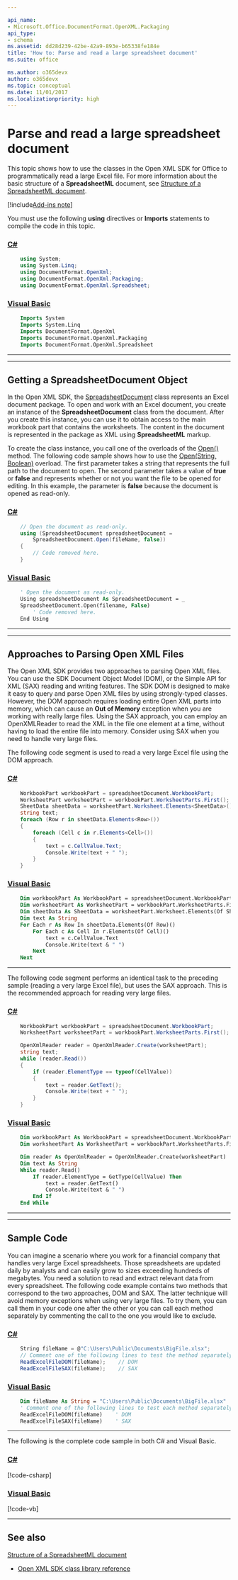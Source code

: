 ```yaml
---

api_name:
- Microsoft.Office.DocumentFormat.OpenXML.Packaging
api_type:
- schema
ms.assetid: dd28d239-42be-42a9-893e-b65338fe184e
title: 'How to: Parse and read a large spreadsheet document'
ms.suite: office

ms.author: o365devx
author: o365devx
ms.topic: conceptual
ms.date: 11/01/2017
ms.localizationpriority: high
---
```

# Parse and read a large spreadsheet document

This topic shows how to use the classes in the Open XML SDK for
Office to programmatically read a large Excel file. For more information
about the basic structure of a **SpreadsheetML** document, see [Structure of a SpreadsheetML document](structure-of-a-spreadsheetml-document.md).

[!include[Add-ins note](../includes/addinsnote.md)]

You must use the following **using** directives
or **Imports** statements to compile the code
in this topic.

### [C#](#tab/cs-0)
```csharp
    using System;
    using System.Linq;
    using DocumentFormat.OpenXml;
    using DocumentFormat.OpenXml.Packaging;
    using DocumentFormat.OpenXml.Spreadsheet;
```

### [Visual Basic](#tab/vb-0)
```vb
    Imports System
    Imports System.Linq
    Imports DocumentFormat.OpenXml
    Imports DocumentFormat.OpenXml.Packaging
    Imports DocumentFormat.OpenXml.Spreadsheet
```
***


--------------------------------------------------------------------------------
## Getting a SpreadsheetDocument Object 
In the Open XML SDK, the [SpreadsheetDocument](https://msdn.microsoft.com/library/office/documentformat.openxml.packaging.spreadsheetdocument.aspx) class represents an
Excel document package. To open and work with an Excel document, you
create an instance of the **SpreadsheetDocument** class from the document.
After you create this instance, you can use it to obtain access to the
main workbook part that contains the worksheets. The content in the
document is represented in the package as XML using **SpreadsheetML** markup.

To create the class instance, you call one of the overloads of the [Open()](https://msdn.microsoft.com/library/office/documentformat.openxml.packaging.spreadsheetdocument.open.aspx) method. The following code sample
shows how to use the [Open(String, Boolean)](https://msdn.microsoft.com/library/office/cc562356.aspx) overload. The first
parameter takes a string that represents the full path to the document
to open. The second parameter takes a value of **true** or **false** and
represents whether or not you want the file to be opened for editing. In
this example, the parameter is **false**
because the document is opened as read-only.

### [C#](#tab/cs-1)
```csharp
    // Open the document as read-only.
    using (SpreadsheetDocument spreadsheetDocument = 
        SpreadsheetDocument.Open(fileName, false))
    {
        // Code removed here.
    }
```

### [Visual Basic](#tab/vb-1)
```vb
    ' Open the document as read-only.
    Using spreadsheetDocument As SpreadsheetDocument = _
    SpreadsheetDocument.Open(filename, False)
        ' Code removed here.
    End Using
```
***


--------------------------------------------------------------------------------
## Approaches to Parsing Open XML Files 
The Open XML SDK provides two approaches to parsing Open XML files. You
can use the SDK Document Object Model (DOM), or the Simple API for XML
(SAX) reading and writing features. The SDK DOM is designed to make it
easy to query and parse Open XML files by using strongly-typed classes.
However, the DOM approach requires loading entire Open XML parts into
memory, which can cause an **Out of Memory**
exception when you are working with really large files. Using the SAX
approach, you can employ an OpenXMLReader to read the XML in the file
one element at a time, without having to load the entire file into
memory. Consider using SAX when you need to handle very large files.

The following code segment is used to read a very large Excel file using
the DOM approach.

### [C#](#tab/cs-2)
```csharp
    WorkbookPart workbookPart = spreadsheetDocument.WorkbookPart;
    WorksheetPart worksheetPart = workbookPart.WorksheetParts.First();
    SheetData sheetData = worksheetPart.Worksheet.Elements<SheetData>().First();
    string text;
    foreach (Row r in sheetData.Elements<Row>())
    {
        foreach (Cell c in r.Elements<Cell>())
        {
            text = c.CellValue.Text;
            Console.Write(text + " ");
        }
    }
```

### [Visual Basic](#tab/vb-2)
```vb
    Dim workbookPart As WorkbookPart = spreadsheetDocument.WorkbookPart
    Dim worksheetPart As WorksheetPart = workbookPart.WorksheetParts.First()
    Dim sheetData As SheetData = worksheetPart.Worksheet.Elements(Of SheetData)().First()
    Dim text As String
    For Each r As Row In sheetData.Elements(Of Row)()
        For Each c As Cell In r.Elements(Of Cell)()
            text = c.CellValue.Text
            Console.Write(text & " ")
        Next
    Next
```
***


The following code segment performs an identical task to the preceding
sample (reading a very large Excel file), but uses the SAX approach.
This is the recommended approach for reading very large files.

### [C#](#tab/cs-3)
```csharp
    WorkbookPart workbookPart = spreadsheetDocument.WorkbookPart;
    WorksheetPart worksheetPart = workbookPart.WorksheetParts.First();

    OpenXmlReader reader = OpenXmlReader.Create(worksheetPart);
    string text;
    while (reader.Read())
    {
        if (reader.ElementType == typeof(CellValue))
        {
            text = reader.GetText();
            Console.Write(text + " ");
        }
    }
```

### [Visual Basic](#tab/vb-3)
```vb
    Dim workbookPart As WorkbookPart = spreadsheetDocument.WorkbookPart
    Dim worksheetPart As WorksheetPart = workbookPart.WorksheetParts.First()

    Dim reader As OpenXmlReader = OpenXmlReader.Create(worksheetPart)
    Dim text As String
    While reader.Read()
        If reader.ElementType = GetType(CellValue) Then
            text = reader.GetText()
            Console.Write(text & " ")
        End If
    End While
```
***


--------------------------------------------------------------------------------
## Sample Code 
You can imagine a scenario where you work for a financial company that
handles very large Excel spreadsheets. Those spreadsheets are updated
daily by analysts and can easily grow to sizes exceeding hundreds of
megabytes. You need a solution to read and extract relevant data from
every spreadsheet. The following code example contains two methods that
correspond to the two approaches, DOM and SAX. The latter technique will
avoid memory exceptions when using very large files. To try them, you
can call them in your code one after the other or you can call each
method separately by commenting the call to the one you would like to
exclude.

### [C#](#tab/cs-4)
```csharp
    String fileName = @"C:\Users\Public\Documents\BigFile.xlsx";
    // Comment one of the following lines to test the method separately.
    ReadExcelFileDOM(fileName);    // DOM
    ReadExcelFileSAX(fileName);    // SAX
```

### [Visual Basic](#tab/vb-4)
```vb
    Dim fileName As String = "C:\Users\Public\Documents\BigFile.xlsx"
    ' Comment one of the following lines to test each method separately.
    ReadExcelFileDOM(fileName)    ' DOM
    ReadExcelFileSAX(fileName)    ' SAX
```
***


The following is the complete code sample in both C\# and Visual Basic.

### [C#](#tab/cs)
[!code-csharp[](../../samples/spreadsheet/parse_and_read_a_large_spreadsheet/cs/Program.cs)]

### [Visual Basic](#tab/vb)
[!code-vb[](../../samples/spreadsheet/parse_and_read_a_large_spreadsheet/vb/Program.vb)]

--------------------------------------------------------------------------------
## See also 


[Structure of a SpreadsheetML document](structure-of-a-spreadsheetml-document.md)  



- [Open XML SDK class library reference](/office/open-xml/open-xml-sdk)
